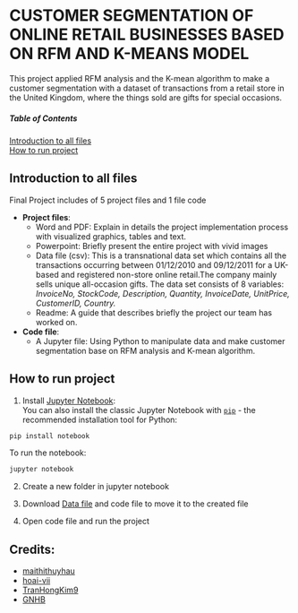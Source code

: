 # CUSTOMER SEGMENTATION OF ONLINE RETAIL BUSINESSES BASED ON RFM AND K-MEANS MODEL
This project applied RFM analysis and the K-mean algorithm to make a customer segmentation with a dataset of transactions from a retail store in the United Kingdom, where the things sold are gifts for special occasions.

##### Table of Contents  
[Introduction to all files](#introduction)  
[How to run project](#how-to-run-project)   
<a name="introduction"/>
## Introduction to all files
Final Project includes of 5 project files and 1 file code
* **Project files**:
  - Word and PDF: Explain in details the project implementation process with visualized graphics, tables and text.
  - Powerpoint: Briefly present the entire project with vivid images
  - Data file (csv): This is a transnational data set which contains all the transactions occurring
  between 01/12/2010 and 09/12/2011 for a UK-based and registered non-store online
  retail.The company mainly sells unique all-occasion gifts. The data set consists of 8
  variables: <i>InvoiceNo, StockCode, Description, Quantity, InvoiceDate, UnitPrice,
  CustomerID, Country.</i>
  - Readme: A guide that describes briefly the project our team has worked on.
* **Code file**:
   - A Jupyter file: Using Python to manipulate data and make customer segmentation base on RFM analysis and K-mean algorithm.
 
## How to run project
1. Install [Jupyter Notebook](https://jupyter.org/install):</br>
You can also install the classic Jupyter Notebook with [`pip`](https://pip.pypa.io/en/stable/installation/) - the recommended installation tool for Python: 
```sh
pip install notebook
```
  To run the notebook:
```sh
jupyter notebook 
``` 
2. Create a new folder in jupyter notebook</br>

3. Download [Data file](https://www.kaggle.com/datasets/carrie1/ecommerce-data?fbclid=IwAR1UIqI25Gx3vLjP0WS6NjQr0F3NZx3L2iIsSjBLEr5iDC-mOMO9HNUSpkA) and code file to move it to the created file</br>

4. Open code file and run the project</br>

## Credits:
- [maithithuyhau](https://github.com/maithithuyhau)
- [hoai-vii](https://github.com/hoai-vii)
- [TranHongKim9](https://github.com/TranHongKim9)
- [GNHB](https://github.com/GNHB)
 
